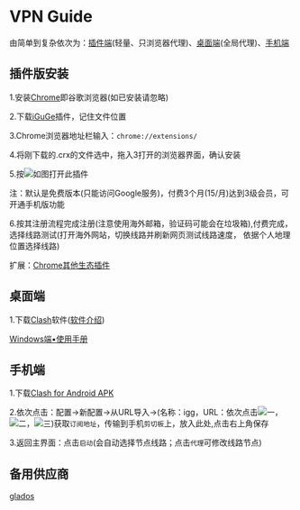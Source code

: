 <script src="../../js/JQuery/jquery.min.js" type="text/javascript"></script>
<script type="text/javascript" charset="utf-8">
  // Creating custom :external selector
  $.expr[':'].external = function(obj){
      return !obj.href.match(/^mailto\:/)
              && (obj.hostname != location.hostname);
  };    
  
  $(function(){
    // Add 'external' CSS class to all external links
    $('a:external').addClass('external');

    // turn target into target=_blank for elements w external class
    $(".external").attr('target','_blank');

  })
</script>

# VPN Guide

由简单到复杂依次为：[插件端](#插件版安装)(轻量、只浏览器代理)、[桌面端](#桌面端)(全局代理)、[手机端](#手机端)

## 插件版安装

1.安装[Chrome](https://wwe.lanzoui.com/iVrShp58wbg)即谷歌浏览器(如已安装请忽略)

2.下载[iGuGe](https://wwe.lanzoui.com/i8IVCwd7tja)插件，记住文件位置

3.Chrome浏览器地址栏输入：`chrome://extensions/`

4.将刚下载的.crx的文件选中，拖入3打开的浏览器界面，确认安装

5.按![如图](https://cdn.jsdelivr.net/gh/AmbroseRen/Picture@master/img/default/01.jpg)打开此插件

注：默认是免费版本(只能访问Google服务)，付费3个月(15/月)达到3级会员，可开通手机版功能

6.按其注册流程完成注册(注意使用海外邮箱，验证码可能会在垃圾箱),付费完成，选择线路测试(打开海外网站，切换线路并刷新网页测试线路速度，
依据个人地理位置选择线路)

扩展：[Chrome其他生态插件](https://ambroseren.github.io/test/Doc/Tools/Chrome.html)

## 桌面端

1.下载[Clash](https://github.com/Fndroid/clash_for_windows_pkg/releases/download/0.18.4/Clash.for.Windows.Setup.0.18.4.exe)软件([软件介绍](https://docs.cfw.lbyczf.com/contents/quickstart.html))

[Windows端▪使用手册](https://igghelper.com/helper/?p=413)

## 手机端

1.下载[Clash for Android APK](https://github.com/Kr328/ClashForAndroid/releases/download/v2.4.14/cfa-2.4.14-foss-arm64-v8a-release.apk)

2.依次点击：配置→新配置→从URL导入→(名称：igg，URL：依次点击![一](https://cdn.jsdelivr.net/gh/AmbroseRen/Picture@master/img/default/02.jpg)，![二](https://cdn.jsdelivr.net/gh/AmbroseRen/Picture@master/img/default/03.jpg)，![三](https://cdn.jsdelivr.net/gh/AmbroseRen/Picture@master/img/default/04.jpg))获取`订阅地址`，传输到手机`剪切板`上，放入此处,点击右上角保存

3.返回主界面：点击`启动`(会自动选择节点线路；点击`代理`可修改线路节点)

## 备用供应商

[glados](https://glados.rocks/)



